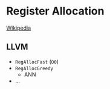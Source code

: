 # Register Allocation
[Wikipedia](https://en.wikipedia.org/wiki/Register_allocation)

## LLVM
- `RegAllocFast` (`O0`)
- `RegAllocGreedy`
  - ANN
- ...
